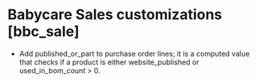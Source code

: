 # Babycare Sales customizations [bbc_sale]

- Add published_or_part to purchase order lines; it is a computed value that checks if a
  product is either website_published or used_in_bom_count > 0.
